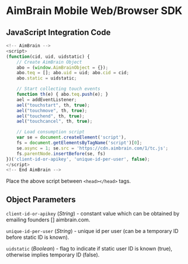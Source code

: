 # AimBrain Mobile Web/Browser SDK

## JavaScript Integration Code

```javascript
<!-- AimBrain -->
<script>
(function(cid, uid, uidstatic) {
    // Create AimBrain Object
    abo = (window.AimBrainObject = {});
    abo.teq = []; abo.uid = uid; abo.cid = cid;
    abo.static = uidstatic;

    // Start collecting touch events
    function th(e) { abo.teq.push(e); }
    ael = addEventListener;
    ael("touchstart", th, true);
    ael("touchmove", th, true);
    ael("touchend", th, true);
    ael("touchcancel", th, true);

    // Load consumption script
    var se = document.createElement('script'),
    fs = document.getElementsByTagName('script')[0];
    se.async = 1; se.src = 'https://cdn.aimbrain.com/1/tc.js';
    fs.parentNode.insertBefore(se, fs)
})('client-id-or-apikey', 'unique-id-per-user', false);
</script>
<!-- End AimBrain -->
```

Place the above script between `<head></head>` tags.

## Object Parameters

`client-id-or-apikey` (*String*) - constant value which can be obtained by emailing founders [] aimbrain.com.

`unique-id-per-user` (*String*) - unique id per user (can be a temporary ID before static ID is known).

`uidstatic` (*Boolean*) - flag to indicate if static user ID is known (true), otherwise implies temporary ID (false).

